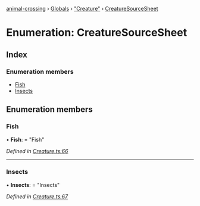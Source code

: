 [animal-crossing](../README.md) › [Globals](../globals.md) › ["Creature"](../modules/_creature_.md) › [CreatureSourceSheet](_creature_.creaturesourcesheet.md)

# Enumeration: CreatureSourceSheet

## Index

### Enumeration members

* [Fish](_creature_.creaturesourcesheet.md#fish)
* [Insects](_creature_.creaturesourcesheet.md#insects)

## Enumeration members

###  Fish

• **Fish**: = "Fish"

*Defined in [Creature.ts:66](https://github.com/Norviah/animal-crossing/blob/4071e19/module/types/Creature.ts#L66)*

___

###  Insects

• **Insects**: = "Insects"

*Defined in [Creature.ts:67](https://github.com/Norviah/animal-crossing/blob/4071e19/module/types/Creature.ts#L67)*
